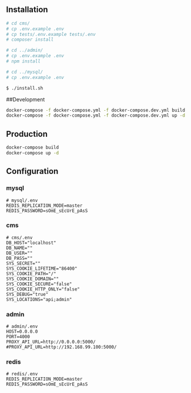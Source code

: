 ## Installation
```bash
# cd cms/
# cp .env.example .env
# cp tests/.env.example tests/.env
# composer install

# cd ../admin/
# cp .env.example .env
# npm install

# cd ../mysql/
# cp .env.example .env

$ ./install.sh
```

##Development
```bash
docker-compose -f docker-compose.yml -f docker-compose.dev.yml build
docker-compose -f docker-compose.yml -f docker-compose.dev.yml up -d
```

## Production
```bash
docker-compose build
docker-compose up -d
```

## Configuration
### mysql
```env
# mysql/.env
REDIS_REPLICATION_MODE=master
REDIS_PASSWORD=sOmE_sEcUrE_pAsS
```
### cms
```env
# cms/.env
DB_HOST="localhost"
DB_NAME=""
DB_USER=""
DB_PASS=""
SYS_SECRET=""
SYS_COOKIE_LIFETIME="86400"
SYS_COOKIE_PATH="/"
SYS_COOKIE_DOMAIN=""
SYS_COOKIE_SECURE="false"
SYS_COOKIE_HTTP_ONLY="false"
SYS_DEBUG="true"
SYS_LOCATIONS="api;admin"
```

### admin
```env
# admin/.env
HOST=0.0.0.0
PORT=4000
PROXY_API_URL=http://0.0.0.0:5000/
#PROXY_API_URL=http://192.168.99.100:5000/
```

### redis
```env
# redis/.env
REDIS_REPLICATION_MODE=master
REDIS_PASSWORD=sOmE_sEcUrE_pAsS
```